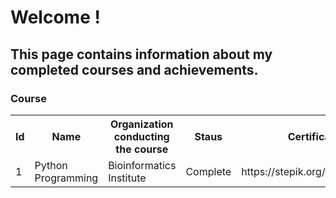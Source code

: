 <h1> Welcome !</h1>

<h2>This page contains information about my completed courses and achievements.</h2>
<h3>Course</h3>
<table>
  <tr>
    <th>Id</th>
    <th>Name</th>
    <th>Organization conducting the course</th>
    <th>Staus</th>
    <th>Certificate</th>
  </tr>
  <tr>
    <td>1</td>
    <td>Python Programming</td>
    <td> Bioinformatics Institute</td>
    <td>Complete</td>
    <td> https://stepik.org/cert/964981 </td>
  </tr>
  </table>

  
